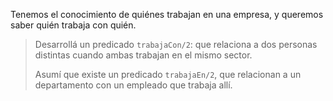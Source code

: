 Tenemos el conocimiento de quiénes trabajan en una empresa, y queremos saber quién trabaja con quién.

> Desarrollá un predicado `trabajaCon/2`: que relaciona a dos personas distintas cuando ambas trabajan en el mismo sector.
> 
> Asumí que existe un predicado `trabajaEn/2`, que relacionan a un departamento con un empleado que trabaja allí.